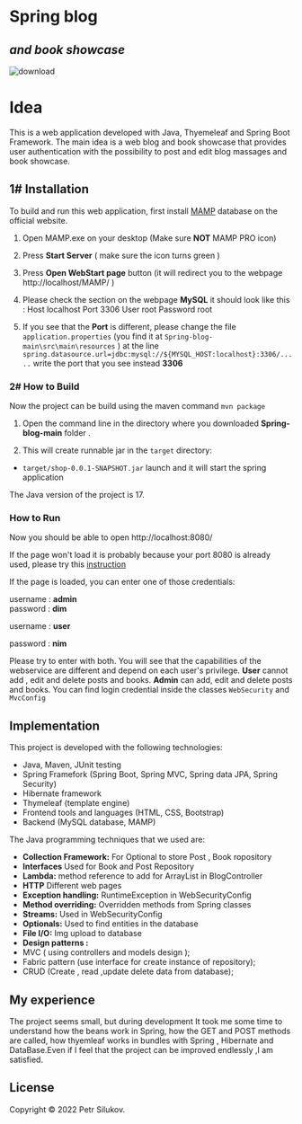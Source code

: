 # Spring blog

## _and book showcase_



![download](https://user-images.githubusercontent.com/79411486/189002023-4d8a0530-1f49-4f08-b701-1a06fd661a8d.png)









# Idea



This is a web application developed with Java, Thyemeleaf and Spring Boot Framework. 
The main idea is a web blog and book showcase that provides user authentication with the possibility to  post and edit  blog massages and book showcase. 





##  1# Installation







 To build and run this web application, first install [MAMP](https://www.mamp.info/) database on the official website.



1) Open MAMP.exe on your desktop (Make sure __NOT__  MAMP PRO icon)

2) Press __Start Server__ ( make sure the icon turns green )

3) Press __Open WebStart page__ button (it will redirect you to the webpage http://localhost/MAMP/ )

4) Please check the section on the webpage  __MySQL__   it should look like this :
Host    localhost
Port    3306
User    root
Password    root



5) If you see that the  __Port__ is different, please change  the file  `application.properties`      (you find it at    `Spring-blog-main\src\main\resources` ) 
at  the line `spring.datasource.url=jdbc:mysql://${MYSQL_HOST:localhost}:3306/.....`  write the port that you see   instead  **3306** 











###  2# How to Build



Now the project can be build using the maven command `mvn package` 

1) Open the command line in the directory where you downloaded __Spring-blog-main__ folder . 

2) This will create  runnable jar in the `target` directory:

* `target/shop-0.0.1-SNAPSHOT.jar` launch and it will start the spring application



The Java version of the project is 17.





### How to Run
Now you should be able to open  http://localhost:8080/

If the page won't load  it is  probably because your port 8080 is already used,  please try this [instruction](https://stackoverflow.com/questions/39632667/how-do-i-kill-the-process-currently-using-a-port-on-localhost-in-windows)


If the page is loaded, you can enter one of those credentials:

 username : __admin__     
 password :  __dim__

username : __user__

password : __nim__





Please  try to enter with both.
You will see that the capabilities  of the webservice are different and depend on each user's privilege.
__User__ cannot add , edit and delete posts and books.
__Admin__ can add, edit and delete posts and books.
You can find login credential  inside the classes  `WebSecurity`  and  `MvcConfig`



## Implementation



This project is  developed with the following technologies:

- Java, Maven, JUnit testing
- Spring Framefork (Spring Boot, Spring MVC, Spring data JPA, Spring Security)
- Hibernate framework
- Thymeleaf (template engine)
- Frontend tools and languages (HTML, CSS, Bootstrap)
- Backend (MySQL database, MAMP)



The Java programming techniques that we used are:

- **Collection Framework:**  For Optional to store Post , Book ropository 
- **Interfaces** Used for Book and Post Repository
- **Lambda:** method reference to add for ArrayList in BlogController
- **HTTP** Different web pages
- **Exception handling:** RuntimeException in  WebSecurityConfig
- **Method overriding:** Overridden methods from Spring classes
- **Streams:** Used in WebSecurityConfig
- **Optionals:** Used to find entities in the database 
- **File I/O:** Img upload to database
- **Design patterns :** 
- MVC ( using controllers and models design );
- Fabric pattern (use interface for create instance of repository); 
- CRUD (Create , read ,update delete data from database);





## My experience

The project seems small, but during development It took me some  time to understand how the beans work in Spring, how the GET and POST methods are called, how thyemleaf works in bundles with Spring , Hibernate and DataBase.Even if I feel that the project can be improved endlessly ,I am satisfied.







## License



Copyright © 2022 Petr Silukov.
